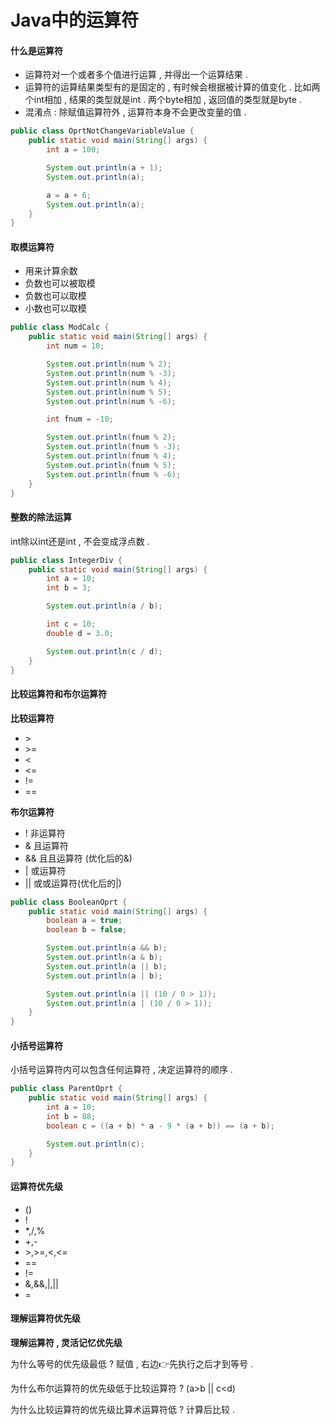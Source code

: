 # Java中的运算符

#### 什么是运算符

* 运算符对一个或者多个值进行运算 , 并得出一个运算结果 . 
* 运算符的运算结果类型有的是固定的 , 有时候会根据被计算的值变化 . 比如两个int相加 , 结果的类型就是int . 两个byte相加 , 返回值的类型就是byte . 
* 混淆点 : 除赋值运算符外 , 运算符本身不会更改变量的值 . 

```java
public class OprtNotChangeVariableValue {
    public static void main(String[] args) {
        int a = 100;

        System.out.println(a + 1);
        System.out.println(a);

        a = a + 6;
        System.out.println(a);
    }
}
```

#### 取模运算符

* 用来计算余数
* 负数也可以被取模
* 负数也可以取模
* 小数也可以取模

```java
public class ModCalc {
    public static void main(String[] args) {
        int num = 10;

        System.out.println(num % 2);
        System.out.println(num % -3);
        System.out.println(num % 4);
        System.out.println(num % 5);
        System.out.println(num % -6);

        int fnum = -10;

        System.out.println(fnum % 2);
        System.out.println(fnum % -3);
        System.out.println(fnum % 4);
        System.out.println(fnum % 5);
        System.out.println(fnum % -6);
    }
}
```

#### 整数的除法运算

int除以int还是int , 不会变成浮点数 .

```java
public class IntegerDiv {
    public static void main(String[] args) {
        int a = 10;
        int b = 3;

        System.out.println(a / b);

        int c = 10;
        double d = 3.0;

        System.out.println(c / d);
    }
}
```

#### 比较运算符和布尔运算符

**比较运算符**

* &gt;
* &gt;=
* &lt;
* &lt;=
* !=
* ==

**布尔运算符**

* ! 非运算符
* & 且运算符
* && 且且运算符 \(优化后的&\)
* \| 或运算符
* \|\| 或或运算符\(优化后的\|\)

```java
public class BooleanOprt {
    public static void main(String[] args) {
        boolean a = true;
        boolean b = false;

        System.out.println(a && b);
        System.out.println(a & b);
        System.out.println(a || b);
        System.out.println(a | b);

        System.out.println(a || (10 / 0 > 1));
        System.out.println(a | (10 / 0 > 1));
    }
}
```

#### 小括号运算符

小括号运算符内可以包含任何运算符 , 决定运算符的顺序 .

```java
public class ParentOprt {
    public static void main(String[] args) {
        int a = 10;
        int b = 88;
        boolean c = ((a + b) * a - 9 * (a + b)) == (a + b);

        System.out.println(c);
    }
}
```

#### 运算符优先级

* \(\)
* !
* \*,/,%
* +,-
* &gt;,&gt;=,&lt;,&lt;=
* ==
* !=
* &,&&,\|,\|\|
* =

#### 理解运算符优先级

**理解运算符 , 灵活记忆优先级**

为什么等号的优先级最低 ? 赋值 , 右边👉先执行之后才到等号 .

为什么布尔运算符的优先级低于比较运算符 ? \(a&gt;b \|\| c&lt;d\)

为什么比较运算符的优先级比算术运算符低 ? 计算后比较 .

#### 



